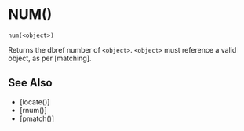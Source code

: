 # NUM()
`num(<object>)`

  Returns the dbref number of `<object>`. `<object>` must reference a valid object, as per [matching].


## See Also
- [locate()]
- [rnum()]
- [pmatch()]

